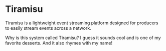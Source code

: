 # Tiramisu

Tiramisu is a lightweight event streaming platform designed for producers to
easily stream events across a network.

Why is this system called Tiramisu? I guess it sounds cool and is one of my
favorite desserts. And it also rhymes with my name!
